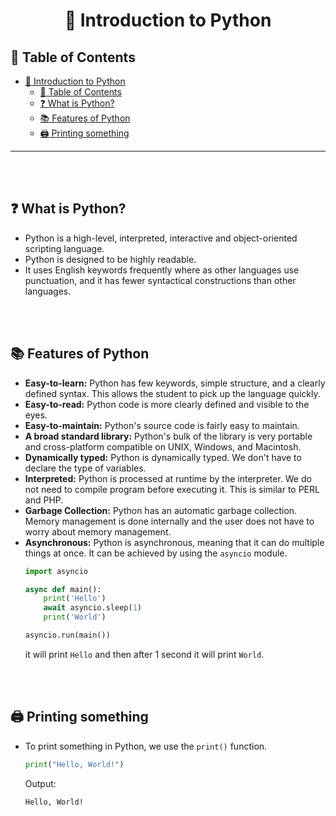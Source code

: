 # <div align='center'> 🔰 Introduction to Python </div>

## 📌 Table of Contents
- [ 🔰 Introduction to Python ](#--introduction-to-python-)
  - [📌 Table of Contents](#-table-of-contents)
  - [❓ What is Python?](#-what-is-python)
  - [📚 Features of Python](#-features-of-python)
  - [🖨️ Printing something](#️-printing-something)
<hr>

<br><br>

## ❓ What is Python?
- Python is a high-level, interpreted, interactive and object-oriented scripting language.
- Python is designed to be highly readable.
- It uses English keywords frequently where as other languages use punctuation, and it has fewer syntactical constructions than other languages.

<br><br>

## 📚 Features of Python
- **Easy-to-learn:** Python has few keywords, simple structure, and a clearly defined syntax. This allows the student to pick up the language quickly.
- **Easy-to-read:** Python code is more clearly defined and visible to the eyes.
- **Easy-to-maintain:** Python's source code is fairly easy to maintain.
- **A broad standard library:** Python's bulk of the library is very portable and cross-platform compatible on UNIX, Windows, and Macintosh.
- **Dynamically typed:** Python is dynamically typed. We don't have to declare the type of variables.
- **Interpreted:** Python is processed at runtime by the interpreter. We do not need to compile program before executing it. This is similar to PERL and PHP.
- **Garbage Collection:** Python has an automatic garbage collection. Memory management is done internally and the user does not have to worry about memory management.
- **Asynchronous:** Python is asynchronous, meaning that it can do multiple things at once. It can be achieved by using the `asyncio` module.
    ```python
    import asyncio

    async def main():
        print('Hello')
        await asyncio.sleep(1)
        print('World')

    asyncio.run(main())
    ```
    it will print `Hello` and then after 1 second it will print `World`.

<br><br>

## 🖨️ Printing something
- To print something in Python, we use the `print()` function.

    ```python
    print("Hello, World!")
    ```

    Output:
    ```
    Hello, World!
    ```


